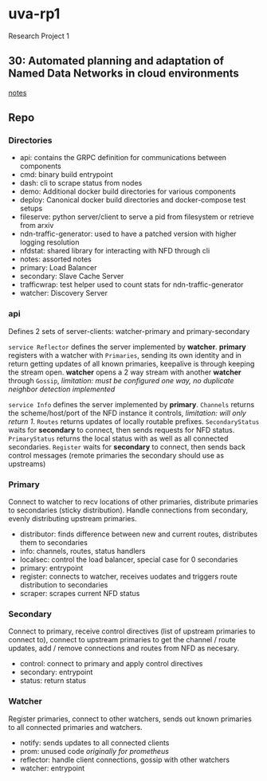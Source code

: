 # uva-rp1

Research Project 1

## 30: Automated planning and adaptation of Named Data Networks in cloud environments

[notes](notes)

## Repo

### Directories

- api: contains the GRPC definition for communications between components
- cmd: binary build entrypoint
- dash: cli to scrape status from nodes
- demo: Additional docker build directories for various components
- deploy: Canonical docker build directories and docker-compose test setups
- fileserve: python server/client to serve a pid from filesystem or retrieve from arxiv
- ndn-traffic-generator: used to have a patched version with higher logging resolution
- nfdstat: shared library for interacting with NFD through cli
- notes: assorted notes
- primary: Load Balancer
- secondary: Slave Cache Server
- trafficwrap: test helper used to count stats for ndn-traffic-generator
- watcher: Discovery Server

### api

Defines 2 sets of server-clients: watcher-primary and primary-secondary

`service Reflector` defines the server implemented by **watcher**.
**primary** registers with a watcher with `Primaries`,
sending its own identity and in return getting updates of all known primaries,
keepalive is through keeping the stream open.
**watcher** opens a 2 way stream with another **watcher** through `Gossip`,
_limitation: must be configured one way, no duplicate neighbor detection implemented_

`service Info` defines the server implemented by **primary**.
`Channels` returns the scheme/host/port of the NFD instance it controls,
_limitation: will only return 1_.
`Routes` returns updates of locally routable prefixes.
`SecondaryStatus` waits for **secondary** to connect, then sends requests for NFD status.
`PrimaryStatus` returns the local status with as well as all connected secondaries.
`Register` waits for **secondary** to connect, then sends back control messages (remote primaries the secondary should use as upstreams)

### Primary

Connect to watcher to recv locations of other primaries,
distribute primaries to secondaries (sticky distribution).
Handle connections from secondary,
evenly distributing upstream primaries.

- distributor: finds difference between new and current routes, distributes them to secondaries
- info: channels, routes, status handlers
- localsec: control the load balancer, special case for 0 secondaries
- primary: entrypoint
- register: connects to watcher, receives uodates and triggers route distribution to secondaries
- scraper: scrapes current NFD status

### Secondary

Connect to primary,
receive control directives (list of upstream primaries to connect to),
connect to upstream primaries to get the channel / route updates,
add / remove connections and routes from NFD as necesary.

- control: connect to primary and apply control directives
- secondary: entrypoint
- status: return status

### Watcher

Register primaries,
connect to other watchers,
sends out known primaries to all connected primaries and watchers.

- notify: sends updates to all connected clients
- prom: unused code _originally for prometheus_
- reflector: handle client connections, gossip with other watchers
- watcher: entrypoint
